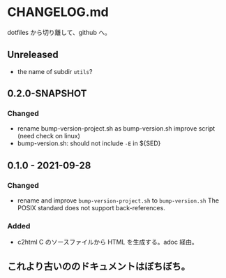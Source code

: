 # CHANGELOG.md

dotfiles から切り離して、github へ。

## Unreleased
* the name of subdir `utils`?

## 0.2.0-SNAPSHOT
### Changed
* rename bump-version-project.sh as bump-version.sh
  improve script (need check on linux)
* bump-version.sh: should not include `-E` in ${SED}


## 0.1.0 - 2021-09-28
### Changed
* rename and improve `bump-version-project.sh` to `bump-version.sh`
  The POSIX standard does not support back-references.
### Added
* c2html
  C のソースファイルから HTML を生成する。adoc 経由。


## これより古いののドキュメントはぼちぼち。
